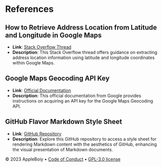 # References

## How to Retrieve Address Location from Latitude and Longitude in Google Maps

- **Link**: [Stack Overflow Thread](https://stackoverflow.com/questions/19511597/how-to-get-address-location-from-latitude-and-longitude-in-google-map#:~:text=Simply%20pass%20latitude%2C%20longitude%20and,fetch%20your%20city%20from%20there.&text=Note%3A%20Ensure%20that%20no%20space,passed%20in%20the%20latlng%20parameter.)
- **Description**: This Stack Overflow thread offers guidance on extracting address location information using latitude
  and longitude coordinates within Google Maps.

## Google Maps Geocoding API Key

- **Link**: [Official Documentation](https://developers.google.com/maps/documentation/geocoding/get-api-key)
- **Description**: This official documentation from Google provides instructions on acquiring an API key for the Google
  Maps Geocoding API.

## GitHub Flavor Markdown Style Sheet

- **Link**: [GitHub Repository](https://github.com/FabrizioMusacchio/GitHub_Flavor_Markdown_CSS)
- **Description**: Explore this GitHub repository to access a style sheet for rendering Markdown content with the
  aesthetics of GitHub, enhancing the visual presentation of Markdown documents.

&copy; 2023 AppleBoiy &bull; [Code of Conduct](../.github/CODE_OF_CONDUCT.md) &bull; [GPL-3.0 license](../.github/LICENSE)
